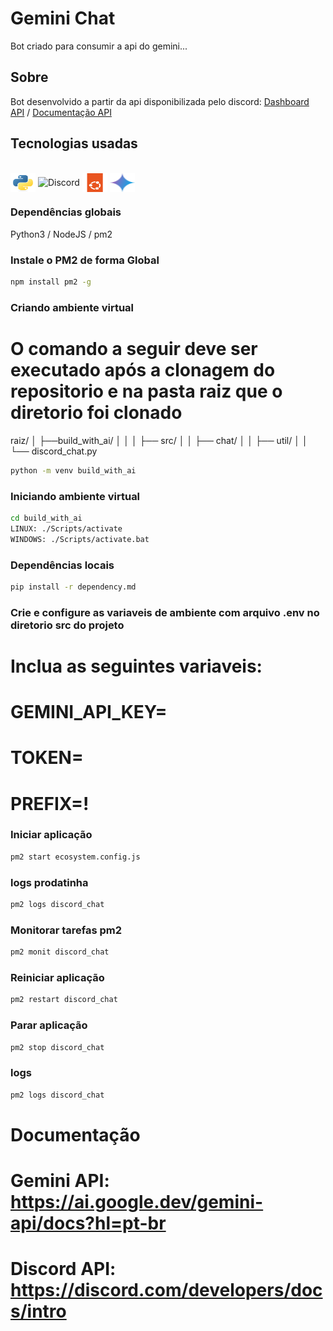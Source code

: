 # Gemini Chat
 Bot criado para consumir a api do gemini...
 
## Sobre

 Bot desenvolvido a partir da api disponibilizada pelo discord:
 [Dashboard API](https://discord.com/developers/applications) / [Documentação API](https://discord.com/developers/docs/intro)
 
## Tecnologias usadas

<div style="display: inline_block"><br>
  <img align="center" alt="Python" height="30" width="40" src="https://raw.githubusercontent.com/devicons/devicon/master/icons/python/python-original.svg">
  <img align="center" alt="Discord" height="30" width="40" src="https://www.svgrepo.com/show/452188/discord.svg">
  <img align="center" alt="Ubuntu" height="30" width="40" src="https://github.com/devicons/devicon/blob/master/icons/ubuntu/ubuntu-plain.svg">
  <img align="center" alt="Ubuntu" height="30" width="40" src="https://github.com/idpablo/build_with_ai/blob/main/img/google-gemini-icon.svg">
</div>

### Dependências globais
Python3 / NodeJS / pm2

### Instale o PM2 de forma Global

```bash
npm install pm2 -g
```

### Criando ambiente virtual
# O comando a seguir deve ser executado após a clonagem do repositorio e na pasta raiz que o diretorio foi clonado

raiz/
│
├──build_with_ai/
│ │
│ ├── src/
│ │   ├── chat/
│ │   ├── util/
│ │   └── discord_chat.py

```bash
python -m venv build_with_ai
```
### Iniciando ambiente virtual

```bash
cd build_with_ai
LINUX: ./Scripts/activate
WINDOWS: ./Scripts/activate.bat
```

### Dependências locais

```bash
pip install -r dependency.md
```
### Crie e configure as variaveis de ambiente com arquivo .env no diretorio src do projeto

# Inclua as seguintes variaveis:

# GEMINI_API_KEY=
# TOKEN=
# PREFIX=!

### Iniciar aplicação

```bash
pm2 start ecosystem.config.js
```

### logs prodatinha

```bash
pm2 logs discord_chat
```

### Monitorar tarefas pm2

```bash
pm2 monit discord_chat
```

### Reiniciar aplicação

```bash
pm2 restart discord_chat
```

### Parar aplicação

```bash
pm2 stop discord_chat
```

### logs

```bash
pm2 logs discord_chat
```

# Documentação

# Gemini API: https://ai.google.dev/gemini-api/docs?hl=pt-br
# Discord API: https://discord.com/developers/docs/intro

